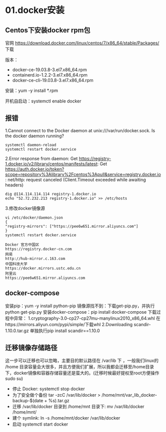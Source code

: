 # 01.docker安装

## Centos下安装docker rpm包

官网 https://download.docker.com/linux/centos/7/x86_64/stable/Packages/ 下载

版本：
* docker-ce-19.03.8-3.el7.x86_64.rpm
* containerd.io-1.2.2-3.el7.x86_64.rpm
* docker-ce-cli-19.03.8-3.el7.x86_64.rpm

安装：yum -y install *.rpm

开机自启动：systemctl enable docker

## 报错
1.Cannot connect to the Docker daemon at unix:///var/run/docker.sock. Is the docker daemon running?
```
systemctl daemon-reload
systemctl restart docker.service
```
2.Error response from daemon: Get https://registry-1.docker.io/v2/library/centos/manifests/latest: Get https://auth.docker.io/token?scope=repository%3Alibrary%2Fcentos%3Apull&service=registry.docker.io: net/http: request canceled (Client.Timeout exceeded while awaiting headers)
```
dig @114.114.114.114 registry-1.docker.io
echo "52.72.232.213 registry-1.docker.io" >> /etc/hosts
```
3.修改docker镜像源
```
vi /etc/docker/daemon.json
{
"registry-mirrors": ["https://pee6w651.mirror.aliyuncs.com"]
}
systemctl restart docker.service

Docker 官方中国区
https://registry.docker-cn.com
网易
http://hub-mirror.c.163.com
中国科技大学
https://docker.mirrors.ustc.edu.cn
阿里云
https://pee6w651.mirror.aliyuncs.com
```

## docker-compose

安装pip：yum -y install python-pip
镜像源找不到：下载get-pip.py，并执行python get-pip.py
安装docker-compose：pip install docker-compose
下载过程中异常：
1.cryptography-3.0-cp27-cp27mu-manylinux2010_x86_64.whl
在https://mirrors.aliyun.com/pypi/simple/下载whl
2.Downloading scandir-1.10.0.tar.gz
单独执行pip install scandir==1.10.0

## 迁移镜像存储路径

这一步可以迁移也可以忽略，主要目的默认路径在 /var/lib 下 ，一般我们linux的 /home 目录容量会大很多，并且方便我们扩展，所以我都会迁移至/home目录下，docker镜像和容器存储容量还是蛮大的。(迁移时候最好提权至root方便操作sudo su)

* 停止 Docker:  systemctl stop docker
* 为了安全做个备份 tar -zcC /var/lib/docker > /home/mnt/var_lib_docker-backup-$(date + %s).tar.gz
* 迁移 /var/lib/docker 目录到 /home/mnt 目录下: mv /var/lib/docker /home/mnt/
* 建个 symlink: ln -s /home/mnt/docker /var/lib/docker
* 启动 systemctl start docker

